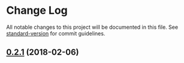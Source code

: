 # Change Log

All notable changes to this project will be documented in this file. See [standard-version](https://github.com/conventional-changelog/standard-version) for commit guidelines.

<a name="0.2.1"></a>
## [0.2.1](https://github.com/ericmmartin/ng-package-constants-loader/compare/v0.2.0...v0.2.1) (2018-02-06)
